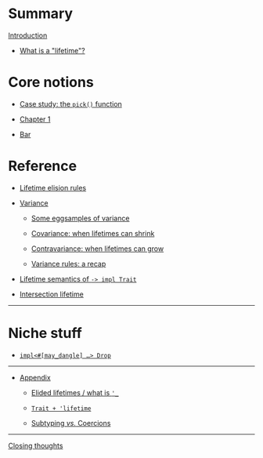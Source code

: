 # Summary

[Introduction](README.md)

- [What is a "lifetime"?](what-is-a-lifetime.md)

# Core notions

- [Case study: the `pick()` function](pick-function.md)


- [Chapter 1](./chapter_1.md)
- [Bar](./bar.md)

# Reference

- [Lifetime elision rules](lifetime-elision-rules.md)

- [Variance](variance-intro.md)

    - [Some eggsamples of variance](eggs.md)

    - [Covariance: when lifetimes can shrink](covariance.md)

    - [Contravariance: when lifetimes can grow](contravariance.md)

    - [Variance rules: a recap](variance-rules.md)

- [Lifetime semantics of `-> impl Trait`](return-position-impl-trait.md)

- [Intersection lifetime](intersection-lifetime.md)

___


# Niche stuff

- [<code>impl\<#\[may_dangle\] …\> Drop</code>]()

___

- [Appendix](appendix.md)

    - [Elided lifetimes / what is `'_`](elided-lifetimes.md)

    - [`Trait + 'lifetime`](usability.md)

    - [Subtyping _vs._ Coercions](subtyping-vs-coercions.md)
___

[Closing thoughts]()

